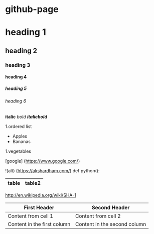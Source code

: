 # github-page
# heading 1

## heading 2

### heading 3

#### heading 4
##### heading 5
###### heading 6

**italic**
*bold*
***italicbold***

1.ordered list

 - Apples
 - Bananas
 
 1.vegetables
 
[google] (https://www.google.com/)

!(alt) (https://akshardham.com/)
def python():

table| table2
-----|-------
http://en.wikipedia.org/wiki/SHA-1

First Header | Second Header
------------ | -------------
Content from cell 1 | Content from cell 2
Content in the first column | Content in the second column
